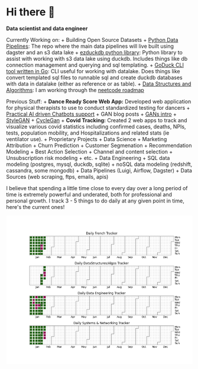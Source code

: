 # Hi there 👋

**Data scientist and data engineer**  

Currently Working on:
    + Building Open Source Datasets 
        + [Python Data Pipelines](https://github.com/codenym/datapipelines):  The repo where the main data pipelines will live built using dagster and an s3 data lake
        + [ezduckdb python library](https://codenym.github.io/ezduckdb/):  Python library to assist with working with s3 data lake using duckdb.  Includes things like db connection management and querying and sql templating.
        + [GoDuck CLI tool written in Go](https://github.com/Codenym/GoDuck):  CLI useful for working with datalake.  Does things like convert templated sql files to runnable sql and create duckdb databases with data in datalake (either as reference or as table).
    + [Data Structures and Algorithms](https://isaac-flath.github.io/DataStructuresAlgorithms/):  I am working through the [neetcode roadmap](neetcode.io/roadmap)

Previous Stuff:
    + **Dance Ready Score Web App:** Developed web application for physical therapists to use to conduct standardized testing for dancers
    + [Practical AI driven Chatbots support](https://web.archive.org/web/20221114235423/https://www.novetta.com/2021/06/chatbots/)
    + GAN blog posts
        + [GANs intro](https://isaac-flath.github.io/blog/GANBasics.html)
        + [StyleGAN](https://isaac-flath.github.io/blog/StyleGanComponents.html)
        + [CycleGan](https://isaac-flath.github.io/blog/CycleGanWalkThrough.html)
    + **Covid Tracking:**  Created 2 web apps to track and visualize various covid statistics including confirmed cases, deaths, NPIs, tests, population mobility, and Hospitalizations and related stats (ie ventilator use). 
    + Proprietary Projects
        + Data Science
            + Marketing Attribution
            + Churn Prediction
            + Customer Segmenation
            + Recommendation Modeling
            + Best Action Selection
            + Channel and content selection
            + Unsubscription risk modeling
            + etc.
        + Data Engineering
            + SQL data modeling (postgres, mysql, duckdb, sqlite)
            + noSQL data modeling (redshift, cassandra, some mongodb)
            + Data Pipelines (Luigi, Airflow, Dagster)
            + Data Sources (web scraping, ftps, emails, apis)

I believe that spending a little time close to every day over a long period of time is extremely powerful and underated, both for professional and personal growth.  I track 3 - 5 things to do daily at any given point in time, here's the current ones!

![](2024.png)

